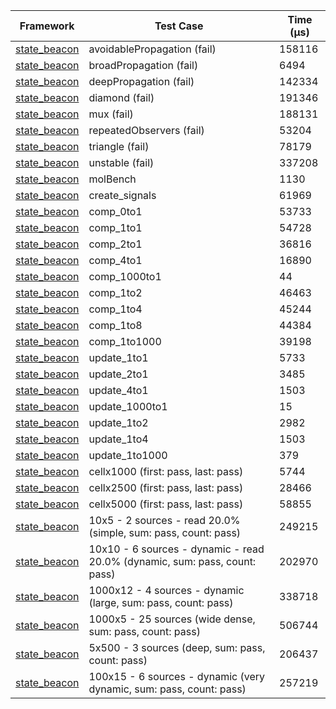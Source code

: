 | Framework | Test Case | Time (μs) |
| --- | --- | --- |
| [state_beacon](https://github.com/jinyus/dart_beacon) | avoidablePropagation (fail) | 158116 |
| [state_beacon](https://github.com/jinyus/dart_beacon) | broadPropagation (fail) | 6494 |
| [state_beacon](https://github.com/jinyus/dart_beacon) | deepPropagation (fail) | 142334 |
| [state_beacon](https://github.com/jinyus/dart_beacon) | diamond (fail) | 191346 |
| [state_beacon](https://github.com/jinyus/dart_beacon) | mux (fail) | 188131 |
| [state_beacon](https://github.com/jinyus/dart_beacon) | repeatedObservers (fail) | 53204 |
| [state_beacon](https://github.com/jinyus/dart_beacon) | triangle (fail) | 78179 |
| [state_beacon](https://github.com/jinyus/dart_beacon) | unstable (fail) | 337208 |
| [state_beacon](https://github.com/jinyus/dart_beacon) | molBench | 1130 |
| [state_beacon](https://github.com/jinyus/dart_beacon) | create_signals | 61969 |
| [state_beacon](https://github.com/jinyus/dart_beacon) | comp_0to1 | 53733 |
| [state_beacon](https://github.com/jinyus/dart_beacon) | comp_1to1 | 54728 |
| [state_beacon](https://github.com/jinyus/dart_beacon) | comp_2to1 | 36816 |
| [state_beacon](https://github.com/jinyus/dart_beacon) | comp_4to1 | 16890 |
| [state_beacon](https://github.com/jinyus/dart_beacon) | comp_1000to1 | 44 |
| [state_beacon](https://github.com/jinyus/dart_beacon) | comp_1to2 | 46463 |
| [state_beacon](https://github.com/jinyus/dart_beacon) | comp_1to4 | 45244 |
| [state_beacon](https://github.com/jinyus/dart_beacon) | comp_1to8 | 44384 |
| [state_beacon](https://github.com/jinyus/dart_beacon) | comp_1to1000 | 39198 |
| [state_beacon](https://github.com/jinyus/dart_beacon) | update_1to1 | 5733 |
| [state_beacon](https://github.com/jinyus/dart_beacon) | update_2to1 | 3485 |
| [state_beacon](https://github.com/jinyus/dart_beacon) | update_4to1 | 1503 |
| [state_beacon](https://github.com/jinyus/dart_beacon) | update_1000to1 | 15 |
| [state_beacon](https://github.com/jinyus/dart_beacon) | update_1to2 | 2982 |
| [state_beacon](https://github.com/jinyus/dart_beacon) | update_1to4 | 1503 |
| [state_beacon](https://github.com/jinyus/dart_beacon) | update_1to1000 | 379 |
| [state_beacon](https://github.com/jinyus/dart_beacon) | cellx1000 (first: pass, last: pass) | 5744 |
| [state_beacon](https://github.com/jinyus/dart_beacon) | cellx2500 (first: pass, last: pass) | 28466 |
| [state_beacon](https://github.com/jinyus/dart_beacon) | cellx5000 (first: pass, last: pass) | 58855 |
| [state_beacon](https://github.com/jinyus/dart_beacon) | 10x5 - 2 sources - read 20.0% (simple, sum: pass, count: pass) | 249215 |
| [state_beacon](https://github.com/jinyus/dart_beacon) | 10x10 - 6 sources - dynamic - read 20.0% (dynamic, sum: pass, count: pass) | 202970 |
| [state_beacon](https://github.com/jinyus/dart_beacon) | 1000x12 - 4 sources - dynamic (large, sum: pass, count: pass) | 338718 |
| [state_beacon](https://github.com/jinyus/dart_beacon) | 1000x5 - 25 sources (wide dense, sum: pass, count: pass) | 506744 |
| [state_beacon](https://github.com/jinyus/dart_beacon) | 5x500 - 3 sources (deep, sum: pass, count: pass) | 206437 |
| [state_beacon](https://github.com/jinyus/dart_beacon) | 100x15 - 6 sources - dynamic (very dynamic, sum: pass, count: pass) | 257219 |
